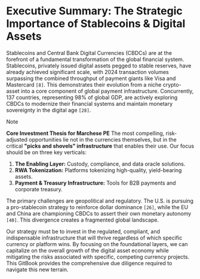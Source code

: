 # Executive Summary: The Strategic Importance of Stablecoins & Digital Assets

Stablecoins and Central Bank Digital Currencies (CBDCs) are at the forefront of a fundamental transformation of the global financial system. Stablecoins, privately issued digital assets pegged to stable reserves, have already achieved significant scale, with 2024 transaction volumes surpassing the combined throughput of payment giants like Visa and Mastercard `[8]`. This demonstrates their evolution from a niche crypto-asset into a core component of global payment infrastructure. Concurrently, 137 countries, representing 98% of global GDP, are actively exploring CBDCs to modernize their financial systems and maintain monetary sovereignty in the digital age `[28]`.

> [!NOTE]
> **Core Investment Thesis for Marchese PE**
> The most compelling, risk-adjusted opportunities lie not in the currencies themselves, but in the critical **"picks and shovels" infrastructure** that enables their use. Our focus should be on three key verticals:
> 1.  **The Enabling Layer:** Custody, compliance, and data oracle solutions.
> 2.  **RWA Tokenization:** Platforms tokenizing high-quality, yield-bearing assets.
> 3.  **Payment & Treasury Infrastructure:** Tools for B2B payments and corporate treasury.

The primary challenges are geopolitical and regulatory. The U.S. is pursuing a pro-stablecoin strategy to reinforce dollar dominance `[26]`, while the EU and China are championing CBDCs to assert their own monetary autonomy `[40]`. This divergence creates a fragmented global landscape.

Our strategy must be to invest in the regulated, compliant, and indispensable infrastructure that will thrive regardless of which specific currency or platform wins. By focusing on the foundational layers, we can capitalize on the overall growth of the digital asset economy while mitigating the risks associated with specific, competing currency projects. This GitBook provides the comprehensive due diligence required to navigate this new terrain.
